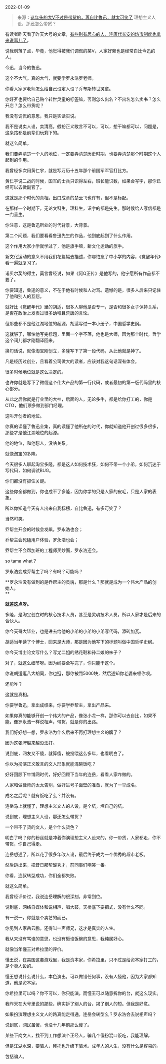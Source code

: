 2022-01-09

> 来源：[这年头的大V不过是带货的，再自比鲁迅，就太可笑了](http://mp.weixin.qq.com/s?__biz=MzU3NDc5Nzc0NQ==&mid=2247511641&idx=1&sn=1bda669e4bf1b49a41bc25efdc97fc2f&chksm=fd2e0c87ca598591fe0d014ce1696ed8c6a42aca67cda20189bd5997578d7afc5bda07fb3ebf&scene=27#wechat_redirect)
> 理想主义人设，那还怎么带货？

有读者昨天看了昨天大号的文章，[有些别有居心的人，连唐代长安的坊市制度也拿来说事儿了](http://mp.weixin.qq.com/s?__biz=MzU0MjYwNDU2Mw==&mid=2247503341&idx=1&sn=eb56ee6e774bf1f9c0c18983c0677d58&chksm=fb1aa191cc6d28873634ee521e7420c4455a3e091d412ac4f2b269daa9520cf506fef2821431&scene=21#wechat_redirect)。  

  

说我刻薄了点，毕竟，他觉得被我们调侃的某V，人家好赖也是经常自比今迅的人。

  

今迅，当今的鲁迅。

  

这个不大气。真的大气，就要学罗永浩罗老师。  

  

你看人家罗老师怎么给自己设定人设？乔布斯转世灵童。

  

你好歹也要给自己贴个转世灵童的标签嘛，否则怎么出名？不出名怎么卖书？怎么开店？怎么带货呢？

  

我没有调侃的意思，我只是实话实说。

  

我不是说卖人设，卖清高，假扮正义敢言不可以，可以，想干嘛都可以，问题是，这条路都是前辈们玩剩下的。  

  

就这么简单。

  

我们要弄清楚一个人的地位，一定要弄清楚历史时期，也要弄清楚那个时期这个人起到的作用。

  

我曾经多次用黄仁宇，就是写万历十五年那个前国军军官打比方。

  

黄仁宇说二战的时候，国军的士兵只识得左右，班长能识数，如果会写字，那你已经可以去做副官了。

  

这就是那个时代的真相。出口成章的楚云飞也许有，但不是标配。

  

在那样一个时期下，无论文科生，理科生，识字的都是先生。那时候给人写信都是一门营生。

  

你注意，这是鲁迅所处的时代背景，大背景。

  

第二个问题，我们要看看鲁迅先生的作品，他到底起到了什么作用。  

  

这个作用大家小学就学过了，他是旗手嘛，新文化运动的旗手。

  

新文化运动的意义不用我们花篇幅去描述，你哪怕忘了中小学的内容，《觉醒年代》看一遍就复习了。

  

诺贝尔奖的得主，莫言曾经说，如果《阿Q正传》是他写的，他宁愿所有作品都不要了。  

  

你要知道，鲁迅的意义，不在于他有时候和人对骂。遗憾的是，很多人后来只记住了他和别人的互怼。

  

就好比《觉醒年代》里的胡适，很多人聊他是否专一，是否和很多女子保持关系，是否在政治上发表过很多幼稚且荒唐的言论。  

  

但那些都不是他江湖地位的起源，胡适写过一本小册子，中国哲学史纲。

  

这就够了，哪怕他写完标题，里面一个字不落，他也是大师，因为那个时代，哲学这个词儿都才刚翻译回来。

  

换句话说，就像淘宝刚创立，多隆写下了第一段代码，从此他就是神了。  

  

凡是经历过创业，且看着公司做大的读者，应该对我这句话深有体会。  

  

很多时候地位就是这么决定的。  

  

也许你就是写下了微信这个伟大产品的第一行代码，或者最初的第一版代码里的核心部分。

  

从此之后你就是行业里的大神，后面的人，无论多牛，都是给你打工的，你是CTO，他们顶多做到部门经理。  

  

这叫开创者的地位。  

  

你真的读懂了鲁迅全集，真的读懂了他所在的时代，你就知道他开创过很多很多，那些才是他江湖地位的起源。

  

他的地位，和他怼人，没啥关系。

  

就像淘宝的多隆。

  

今天很多人聊起淘宝多隆，都是这人如何技术狂，如何不带一个小弟，如何沉迷于写代码，如何调试BUG。

  

你们都没有抓住关键。

  

这些你全都做到，你也成不了多隆，因为你学的只是人家的皮毛，只是人家的表象。

  

所以你知道今天有人出来自我标榜，自比鲁迅，有多可笑了？  

  

当然可笑。

  

乔帮主开会的时候会发飙，罗永浩也会；  

乔帮主会死磕用户体验，罗永浩也会；

乔帮主不会帮加班的工程师买炒面，罗永浩还会。

  

so tama what？  

  

罗永浩变成乔帮主了吗？有吗？可能吗？

  

 **罗永浩没有做到的是乔帮主的灵魂，那是什么？那就是成为一个伟大产品的创始人。  
**

  

 **就差这点呀。**  

  

多隆，是淘宝创立时的核心技术人员，甚至是灵魂技术人员，所以人家才是后来的合伙人。

  

你今天哥大毕业，也是进去给他的小弟的小弟的小弟写代码，添砖加瓦。

  

胡适当年读了个博士，回来是大师，那是因为他写下的标题叫做中国哲学史纲。  

  

你今天博士论文写什么？写尤二姐的绣花鞋和孙二娘的袜子？  

  

对了，就这么细节呀。因为纲要全写完了，你只能干这个。  

  

你说胡适逛八大胡同，你也逛，那你被罚5000块，然后通知你老婆来领你呗。

  

还能咋？

  

这就是真相。  

  

你要学鲁迅，拿出成绩来，你要学乔帮主，拿出产品来。

  

如果你真的能够开创一个伟大的产品，像张小龙一样，那你可以去自比，如果不能，像罗永浩一样说相声，带货，就是你的出路。  

  

我们好好想一想，罗永浩为什么后来不再打理想主义的牌了？

  

因为这张牌越来越没法打。

  

说到底，网友又不傻，就算傻，被投喂这么多年，也看明白了。  

  

你以为扮演正义敢言的文人形象就能混碗饭吃？  

  

好好回顾下牛博网时代，好好回顾下当年的连岳，看看人家咋做的。

  

人家和做律师的太太告别，做好进号子面壁的准备，就为了一举成名。

  

成名之后呢？就有饭吃了么？并没有。

  

连岳马上就懂了，理想主义文人的人设，是个坑，埋自己的坑。

  

说到底，理想主义人设，那还怎么带货？  

  

一个带不了货的文人，是个什么货色？  

  

明白了吗？你的粉丝就是冲着你演理想主义人设来的，你一带货，人家都走，你不带货，你自己得走。

  

连岳想通了，所以花了很多年改人设，最后终于成为一个优秀的超市老板。  

  

然后跳出来，把昔日那帮酸秀才，前同事们嘲笑一番。  

  

你看，连叔转型成功，你们全都失败。

  

就这么简单。  

  

我曾经评价过，我说连岳理解的很深刻，非常到位。

  

说到底，网络自媒体和说相声，唱大鼓，天桥底下耍把式，没有什么不同。

  

有一说一，你就是个卖艺的而已。

  

你见到人家岳云鹏，还得叫一声师兄，这才是真实的人生。

  

我从来没有骂谁的意思，也没有砸谁饭碗的意思，我纯属好心。  

  

就像当年懂王对希拉里的评价。  

  

懂王说，在美国这套游戏里，我是资本家，你希拉里，只不过是给资本家打工的，是个卖人设的。

  

懂王想说什么说什么，本色演出，可以做错任何事，没有人怪他，因为大家都知道，他是资本家。

  

你希拉里可以吗？你不可以，你只能演。而懂王可以随意拆你的台，就这么现实。  

  

我昨天在大号里说的那些，确实拆了别人的台，揭了别人的短。但我是好意。

  

如果扮演理想主义文人的路真能走得通，连岳会转型么？罗永浩会去说相声吗？  

  

说到底，网民虽傻，也没十几年前那么傻了。  

  

某些下岗文人，找不到工作想演个正经人，骗几个傻粉混口饭吃，我能理解。  

  

但是江湖水深，要骗人，拜托也升级下骗术。成年人的人生，没有什么是容易的。

  

包括骗人。

